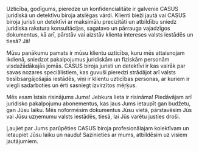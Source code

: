Uzticība, godīgums, pieredze un konfidencialitāte ir galvenie CASUS juridiskā un detektīvu biroja atslēgas vārdi. Klienti bieži jautā vai CASUS biroja juristi un detektīvi ar maksimālu precizitāti un atbildību sniedz juridiska rakstura konsultācijas, sagatavo un pārrauga vajadzīgos dokumentus, kā arī, pārstāv vai aizstāv klienta intereses valsts iestādēs un tiesā? Jā!<br/>

Mūsu panākumu pamats ir mūsu klientu uzticība, kuru mēs attaisnojam ikdienā, sniedzot pakalpojumus juridiskām un fiziskām personām visdažādākajās jomās. CASUS biroja juristi un detektīvi ir kas vairāk par savas nozares speciālistiem, kas guvuši pieredzi strādājot arī valsts tiesībsargājošajās iestādēs, viņi ir klientu uzticības personas, ar kuriem ir viegli sadarboties un ērti sasniegt izvirzītos mēŗķus.

Mēs esam īstais risinājums Jums! Jebkura lieta ir risināma! Piedāvājam arī juridisko pakalpojumu abonementus, kas ļaus Jums ietaupīt gan budžetu, gan Jūsu laiku. Mēs noformēsim dokumentus Jūsu vietā, pārstavēsim Jūs vai Jūsu uzņemumu valsts iestādēs, tiesā, lai Jūs varētu justies droši.<br/>

Ļaujiet par Jums parūpēties CASUS biroja profesionālajam kolektīvam un ietaupiet Jūsu laiku un naudu! Sazinieties ar mums, atbildēsim uz visiem jautājumiem. 

<!-- Google tag (gtag.js) -->
<script async src="https://www.googletagmanager.com/gtag/js?id=AW-11072310083"></script>
<script>
  window.dataLayer = window.dataLayer || [];
  function gtag(){dataLayer.push(arguments);}
  gtag('js', new Date());

  gtag('config', 'AW-11072310083');
</script>
